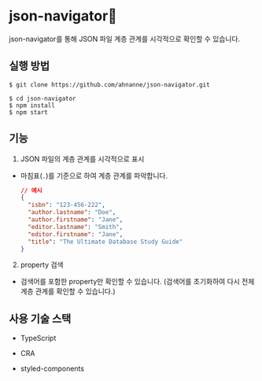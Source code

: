 # json-navigator🧭

json-navigator를 통해 JSON 파일 계층 관계를 시각적으로 확인할 수 있습니다.

## 실행 방법

```
$ git clone https://github.com/ahnanne/json-navigator.git

$ cd json-navigator
$ npm install
$ npm start
```

## 기능

1. JSON 파일의 계층 관계를 시각적으로 표시

- 마침표(`.`)를 기준으로 하여 계층 관계를 파악합니다.
  ```json
  // 예시
  {
    "isbn": "123-456-222",
    "author.lastname": "Doe",
    "author.firstname": "Jane",
    "editor.lastname": "Smith",
    "editor.firstname": "Jane",
    "title": "The Ultimate Database Study Guide"
  }
  ```

2. property 검색

- 검색어를 포함한 property만 확인할 수 있습니다. (검색어를 초기화하여 다시 전체 계층 관계를 확인할 수 있습니다.)

## 사용 기술 스택

- TypeScript

- CRA

- styled-components
